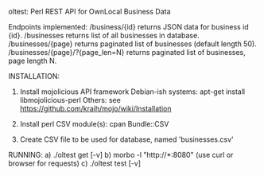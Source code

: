 oltest: Perl REST API for OwnLocal Business Data

Endpoints implemented:
	/business/{id}				returns JSON data for business id {id}.
	/businesses				returns list of all businesses in database.
	/businesses/{page}			returns paginated list of businesses (default length 50).
	/businesses/{page}/?{page_len=N}	returns paginated list of businesses, page length N.
							
INSTALLATION:	
1) Install mojolicious API framework
		Debian-ish systems: apt-get install libmojolicious-perl
		Others: see https://github.com/kraih/mojo/wiki/Installation

2) Install perl CSV module(s):
		cpan Bundle::CSV

3) Create CSV file to be used for database, named 'businesses.csv'

RUNNING:
	a) ./oltest get [-v] <endpoint>
	b) morbo -l "http://*:8080" (use curl or browser for requests)
	c) ./oltest test [-v]



